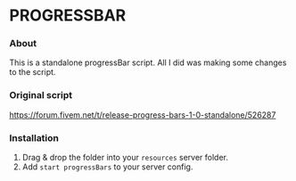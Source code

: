 # PROGRESSBAR

### About
This is a standalone progressBar script.
All I did was making some changes to the script.

### Original script
https://forum.fivem.net/t/release-progress-bars-1-0-standalone/526287

### Installation
1) Drag & drop the folder into your `resources` server folder.
2) Add `start progressBars` to your server config.
